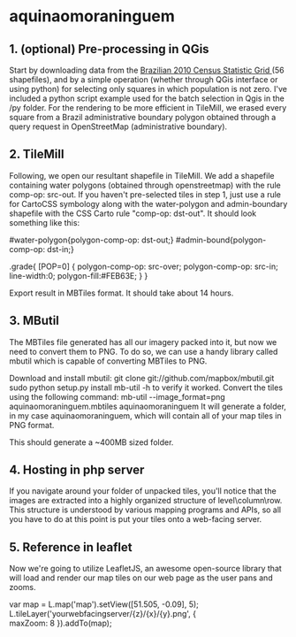 # aquinaomoraninguem

<h2>1. (optional) Pre-processing in QGis</h2>
<p>Start by downloading data from the <a href="http://mapasinterativos.ibge.gov.br/grade/default.html"> Brazilian 2010 Census Statistic Grid </a> (56 shapefiles), and by a simple operation (whether through QGis interface or using python) for selecting only squares in which population is not zero. I've included a python script example used for the batch selection in Qgis in the /py folder. For the rendering to be more efficient in TileMill, we erased every square from a Brazil administrative boundary polygon obtained through a query request in OpenStreetMap (administrative boundary). </p>

<h2>2. TileMill</h2>
<p>Following, we open our resultant shapefile in TileMill. We add a shapefile containing water polygons (obtained through openstreetmap) with the rule comp-op: src-out. If you haven't pre-selected tiles in step 1, just use a rule for CartoCSS symbology along with the water-polygon and admin-boundary shapefile with the CSS Carto rule "comp-op: dst-out". It should look something like this:
  
  #water-polygon{polygon-comp-op: dst-out;}
  #admin-bound{polygon-comp-op: dst-in;}

.grade{
  [POP=0] {
  polygon-comp-op: src-over;
  polygon-comp-op: src-in;
  line-width:0;
 polygon-fill:#FEB63E;
 }
  }
  
  Export result in MBTiles format. It should take about 14 hours.</p>

<h2>3. MButil</h2>
<p>The MBTiles file generated has all our imagery packed into it, but now we need to convert them to PNG. To do so, we can use a handy library called mbutil which is capable of converting MBTiles to PNG.

Download and install mbutil: 
git clone git://github.com/mapbox/mbutil.git
sudo python setup.py install
mb-util -h to verify it worked.
Convert the tiles using the following command: 
mb-util --image_format=png aquinaomoraninguem.mbtiles aquinaomoraninguem
It will generate a folder, in my case aquinaomoraninguem, which will contain all of your map tiles in PNG format. 

This should generate a ~400MB sized folder.</p>

<h2>4. Hosting in php server</h2>
<p>If you navigate around your folder of unpacked tiles, you'll notice that the images are extracted into a highly organized structure of level\column\row. This structure is understood by various mapping programs and APIs, so all you have to do at this point is put your tiles onto a web-facing server.</p>

<h2>5. Reference in leaflet</h2>
<p>Now we're going to utilize LeafletJS, an awesome open-source library that will load and render our map tiles on our web page as the user pans and zooms.

var map = L.map('map').setView([51.505, -0.09], 5);  
L.tileLayer('yourwebfacingserver/{z}/{x}/{y}.png', {  
  maxZoom: 8
}).addTo(map);</p>

  
